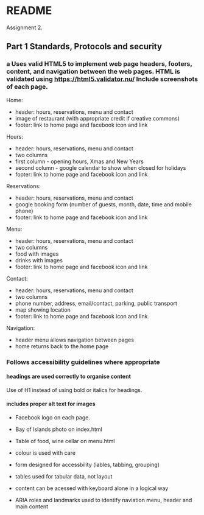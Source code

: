 # README

Assignment 2.

## Part 1 Standards, Protocols and security

### a Uses valid HTML5 to implement web page headers, footers, content, and navigation between the web pages. HTML is validated using https://html5.validator.nu/ Include screenshots of each page.

Home:
- header: hours, reservations, menu and contact
- image of restaurant (with appropriate credit if creative commons)
- footer: link to home page and facebook icon and link

Hours:
- header: hours, reservations, menu and contact
- two columns
- first column - opening hours, Xmas and New Years
- second column - google calendar to show when closed for holidays
- footer: link to home page and facebook icon and link

Reservations:
- header: hours, reservations, menu and contact
- google booking form (number of guests, month, date, time and mobile phone)
- footer: link to home page and facebook icon and link

Menu:
- header: hours, reservations, menu and contact
- two columns
- food with images
- drinks with images
- footer: link to home page and facebook icon and link

Contact:
- header: hours, reservations, menu and contact
- two columns
- phone number, address, email/contact, parking, public transport
- map showing location
- footer: link to home page and facebook icon and link

Navigation:
- header menu allows navigation between pages
- home returns back to the home page

### Follows accessibility guidelines where appropriate

#### headings are used correctly to organise content

Use of H1 instead of using bold or italics for headings.

#### includes proper alt text for images

- Facebook logo on each page.
- Bay of Islands photo on index.html
- Table of food, wine cellar on menu.html



- colour is used with care
- form designed for accessbility (lables, tabbing, grouping)
- tables used for tabular data, not layout
- content can be acessed with keyboard alone in a logical way
- ARIA roles and landmarks used to identify naviation menu, header and main content


